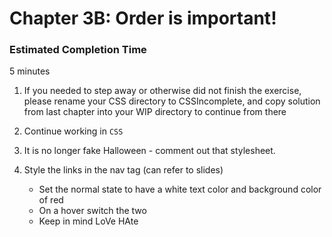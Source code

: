 # Chapter 3B: Order is important!

### Estimated Completion Time 
5 minutes
 
1. If you needed to step away or otherwise did not finish the exercise, please rename your CSS directory to CSSIncomplete, and copy solution from last chapter into your WIP directory to continue from there 

1. Continue working in `CSS` 

1. It is no longer fake Halloween - comment out that stylesheet.


1. Style the links in the nav tag (can refer to slides)
    * Set the normal state to have a white text color and background color of red
    * On a hover switch the two 
    * Keep in mind LoVe HAte

